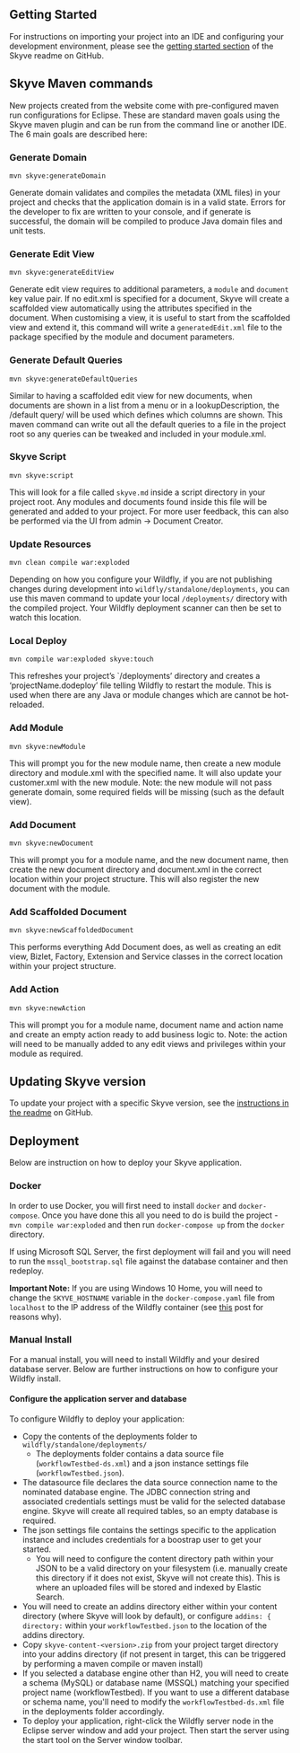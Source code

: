 ## Getting Started

For instructions on importing your project into an IDE and configuring your development environment, please see the [getting started section](https://github.com/skyvers/skyve#detailed-instructions) of the Skyve readme on GitHub.

## Skyve Maven commands
New projects created from the website come with pre-configured maven run configurations for Eclipse. These are standard maven goals using the Skyve maven plugin and can be run from the command line or another IDE. The 6 main goals are described here:

### Generate Domain
```
mvn skyve:generateDomain
```
Generate domain validates and compiles the metadata (XML files) in your project and checks that the application domain is in a valid state. Errors for the developer to fix are written to your console, and if generate is successful, the domain will be compiled to produce Java domain files and unit tests.

### Generate Edit View
```
mvn skyve:generateEditView
```
Generate edit view requires to additional parameters, a `module` and `document` key value pair. If no edit.xml is specified for a document, Skyve will create a scaffolded view automatically using the attributes specified in the document. When customising a view, it is useful to start from the scaffolded view and extend it, this command will write a `generatedEdit.xml` file to the package specified by the module and document parameters.

### Generate Default Queries
```
mvn skyve:generateDefaultQueries
```
Similar to having a scaffolded edit view for new documents, when documents are shown in a list from a menu or in a lookupDescription, the /default query/ will be used which defines which columns are shown. This maven command can write out all the default queries to a file in the project root so any queries can be tweaked and included in your module.xml.

### Skyve Script
```
mvn skyve:script
```
This will look for a file called `skyve.md` inside a script directory in your project root. Any modules and documents found inside this file will be generated and added to your project. For more user feedback, this can also be performed via the UI from admin -> Document Creator.

### Update Resources
```
mvn clean compile war:exploded
```
Depending on how you configure your Wildfly, if you are not publishing changes during development into `wildfly/standalone/deployments`, you can use this maven command to update your local `/deployments/` directory with the compiled project. Your Wildfly deployment scanner can then be set to watch this location.

### Local Deploy
```
mvn compile war:exploded skyve:touch
```
This refreshes your project’s `/deployments’ directory and creates a ‘projectName.dodeploy’ file telling Wildfly to restart the module. This is used when there are any Java or module changes which are cannot be hot-reloaded.

### Add Module
```
mvn skyve:newModule
```
This will prompt you for the new module name, then create a new module directory and module.xml with the specified name. It will also update your customer.xml with the new module. Note: the new module will not pass generate domain, some required fields will be missing (such as the default view).

### Add Document
```
mvn skyve:newDocument
```
This will prompt you for a module name, and the new document name, then create the new document directory and document.xml in the correct location within your project structure. This will also register the new document with the module.

### Add Scaffolded Document
```
mvn skyve:newScaffoldedDocument
```
This performs everything Add Document does, as well as creating an edit view, Bizlet, Factory, Extension and Service classes in the correct location within your project structure.

### Add Action
```
mvn skyve:newAction
```
This will prompt you for a module name, document name and action name and create an empty action ready to add business logic to. Note: the action will need to be manually added to any edit views and privileges within your module as required.

## Updating Skyve version
To update your project with a specific Skyve version, see the [instructions in the readme](https://github.com/skyvers/skyve#updating-skyve-version) on GitHub.

## Deployment
Below are instruction on how to deploy your Skyve application.

### Docker
In order to use Docker, you will first need to install `docker` and `docker-compose`. Once you have done this all you need to do is build the project - `mvn compile war:exploded` and then run `docker-compose up` from the `docker` directory. 

If using Microsoft SQL Server, the first deployment will fail and you will need to run the `mssql_bootstrap.sql` file against the database container and then redeploy.

**Important Note:** If you are using Windows 10 Home, you will need to change the `SKYVE_HOSTNAME` variable in the `docker-compose.yaml` file from `localhost` to the IP address of the Wildfly container (see [this](https://blog.sixeyed.com/published-ports-on-windows-containers-dont-do-loopback/) post for reasons why).

### Manual Install
For a manual install, you will need to install Wildfly and your desired database server. Below are further instructions on how to configure your Wildfly install.

#### Configure the application server and database
To configure Wildfly to deploy your application:
* Copy the contents of the deployments folder to `wildfly/standalone/deployments/`
	* The deployments folder contains a data source file (`workflowTestbed-ds.xml`) and a json instance settings file (`workflowTestbed.json`).
* The datasource file declares the data source connection name to the nominated database engine. The JDBC connection string and associated credentials settings must be valid for the selected database engine. Skyve will create all required tables, so an empty database is required.
* The json settings file contains the settings specific to the application instance and includes credentials for a boostrap user to get your started.
	* You will need to configure the content directory path within your JSON to be a valid directory on your filesystem (i.e. manually create this directory if it does not exist, Skyve will not create this). This is where an uploaded files will be stored and indexed by Elastic Search.
* You will need to create an addins directory either within your content directory (where Skyve will look by default), or configure `addins: { directory:` within your `workflowTestbed.json` to the location of the addins directory.
* Copy `skyve-content-<version>.zip` from your project target directory into your addins directory (if not present in target, this can be triggered by performing a maven compile or maven install)
* If you selected a database engine other than H2, you will need to create a schema (MySQL) or database name (MSSQL) matching your specified project name (workflowTestbed). If you want to use a different database or schema name, you'll need to modify the `workflowTestbed-ds.xml` file in the deployments folder accordingly.
* To deploy your application, right-click the Wildfly server node in the Eclipse server window and add your project. Then start the server using the start tool on the Server window toolbar.